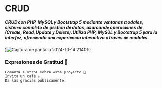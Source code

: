 # CRUD 

##### CRUD con PHP, MySQL y Bootstrap 5 mediante ventanas modales, sistema completo de gestión de datos, abarcando operaciones de (Create, Read, Update y Delete). Utiliza PHP, MySQL y Bootstrap 5 para la interfaz, ofreciendo una experiencia interactiva a través de modales.

)![Captura de pantalla 2024-10-14 214010](https://github.com/user-attachments/assets/dc2d996c-cc7e-495c-9416-3040e437220a)


### Expresiones de Gratitud 🎁

    Comenta a otros sobre este proyecto 📢
    Invita un café ☕
    Da las gracias públicamente.


